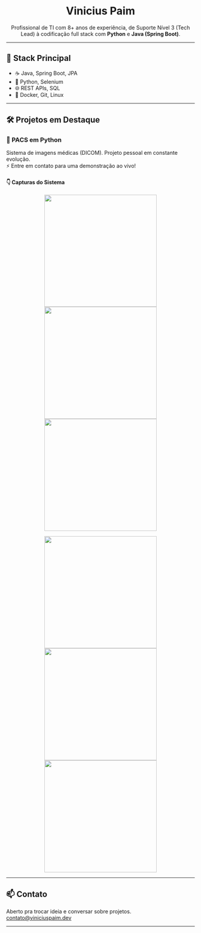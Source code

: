 <h1 align="center">Vinicius Paim</h1>
<p align="center">
  Profissional de TI com 8+ anos de experiência, de Suporte Nível 3 (Tech Lead) à codificação full stack com <strong>Python</strong> e <strong>Java (Spring Boot)</strong>.
</p>

---

## 🚀 Stack Principal

- ☕ Java, Spring Boot, JPA
- 🐍 Python, Selenium
- 🌐 REST APIs, SQL
- 🐳 Docker, Git, Linux

---

## 🛠️ Projetos em Destaque

### 🔬 PACS em Python

Sistema de imagens médicas (DICOM). Projeto pessoal em constante evolução.  
⚡ Entre em contato para uma demonstração ao vivo!

#### 👇 Capturas do Sistema

<p align="center">
  <img width="300" src="https://github.com/user-attachments/assets/e4a3b9e5-b417-4230-8eab-f9a69e53ddf0" />
  <img width="300" src="https://github.com/user-attachments/assets/46a91448-6c33-4b03-823b-8b940d935078" />
  <img width="300" src="https://github.com/user-attachments/assets/1d2e195c-b197-4936-b5ac-91f9a4db5aab" />
</p>
<p align="center">
  <img width="300" src="https://github.com/user-attachments/assets/6dc10e0f-98af-4216-87f2-9f021804e3b1" />
  <img width="300" src="https://github.com/user-attachments/assets/24cb4c08-8f46-4ade-babc-69e3c3762fc9" />
  <img width="300" src="https://github.com/user-attachments/assets/95c1c4d9-c3e6-40bc-a7c2-f3e61918e259" />
</p>

---

## 📫 Contato

Aberto pra trocar ideia e conversar sobre projetos.  
contato@viniciuspaim.dev

---
